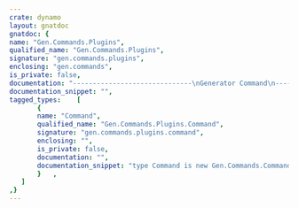 ```yaml
---
crate: dynamo
layout: gnatdoc
gnatdoc: {
name: "Gen.Commands.Plugins",
qualified_name: "Gen.Commands.Plugins",
signature: "gen.commands.plugins",
enclosing: "gen.commands",
is_private: false,
documentation: "------------------------------\nGenerator Command\n------------------------------",
documentation_snippet: "",
tagged_types:    [
       {
       name: "Command",
       qualified_name: "Gen.Commands.Plugins.Command",
       signature: "gen.commands.plugins.command",
       enclosing: "",
       is_private: false,
       documentation: "",
       documentation_snippet: "type Command is new Gen.Commands.Command with null record;",
       }   ,
   ]
,}
---
```

